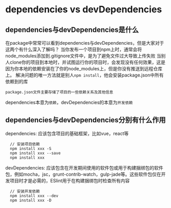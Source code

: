 # dependencies vs devDependencies

## dependencies与devDependencies是什么

在package中常常可以看到dependencies与devDependencies，但是大家对于这两个有什么深入了解吗？
当你发布一个项目到npm上时，通常会将node_modules添加到.gitignore文件中，是为了避免文件过大导致上传失败
当别人clone你的项目到本地时，并试图运行你的项目时，会发现没有任何效果，这是因为你本地的依赖安装在了你的node_modules上，但是你没有推送到远程仓库上。
解决问题的唯一方法就是别人`npm install`，他会安装package.json中所有依赖到的库

`package.json文件主要存储了项目的一些依赖关系及其他信息`

dependencies本意为`依赖`，devDependencies的本意为`开发依赖`


## dependencies与devDependencies分别有什么作用

dependencies: 应该包含项目的基础框架，比如vue，react等

```
  // 安装项目依赖
  npm install xxx -S
  npm install xxx --save
  npm install xxx
```

devDependencies: 应该包含在开发期间使用的软件包或用于构建捆绑包的软件包，例如mocha，jsc，grunt-contrib-watch，gulp-jade等。这些软件包仅在开发项目时才是必需的，ESlint用于在构建捆绑包时检查所有内容

```
  // 安装开发依赖
  npm install xxx --dev
  npm install xxx -D
```
